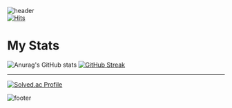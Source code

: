 ![header](https://capsule-render.vercel.app/api?type=transparent&color=auto&height=150&section=header&text=Tae%20Ram&fontSize=40&fontColor=C0C0C0&fontAlign=50&desc=Welcome%20to%20ttaeram&descSize=15&descAlignY=70)  
[![Hits](https://hits.seeyoufarm.com/api/count/incr/badge.svg?url=https%3A%2F%2Fgithub.com%2Fttaeram&count_bg=%23B1F77D&title_bg=%2380FBFF&icon=&icon_color=%23E7E7E7&title=hits&edge_flat=false)](https://hits.seeyoufarm.com)  

# My Stats
![Anurag's GitHub stats](https://github-readme-stats.vercel.app/api?username=ttaeram&show_icons=true&theme=dark)
[![GitHub Streak](https://streak-stats.demolab.com?user=ttaeram&theme=dark&locale=ko&mode=weekly)](https://git.io/streak-stats)
___
[![Solved.ac Profile](http://mazassumnida.wtf/api/v2/generate_badge?boj=utrm00)](https://solved.ac/utrm00/)



![footer](https://capsule-render.vercel.app/api?type=waving&color=0:E0FFFF,100:ADFF2F&height=150&section=footer)
